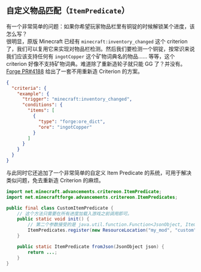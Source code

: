 ## 自定义物品匹配（`ItemPredicate`）

有一个非常简单的问题：如果你希望玩家物品栏里有铜锭的时候解锁某个进度，该怎么写？  
很明显，原版 Minecraft 已经有 `minecraft:inventory_changed` 这个 criterion 了，我们可以复用它来实现对物品栏检测。然后我们要检测一个铜锭，按常识来说我们应该支持任何有 `ingotCopper` 这个矿物词典名的物品…… 等等，这个 criterion 好像不支持矿物词典。难道除了重新造轮子就只能 GG 了？并没有。[Forge PR#4188](https://github.com/MinecraftForge/MinecraftForge/pull/4188) 给出了一套不用重新造 Criterion 的方案。

```json
{
  "criteria": {
    "example": {
      "trigger": "minecraft:inventory_changed",
      "conditions": {
        "items": [
          {
            "type": "forge:ore_dict",
            "ore": "ingotCopper"
          }
        ]
      }
    }
  }
}
```

与此同时它还追加了一个非常简单的自定义 Item Predicate 的系统，可用于解决类似问题，免去重新造 Criterion 的麻烦。

```java
import net.minecraft.advancements.critereon.ItemPredicate;
import net.minecraftforge.advancements.critereon.ItemPredicates;

public final class CustomItemPredicate {
    // 这个方法只需要在所有进度加载入游戏之前调用即可。
    public static void init() {
        // 第二个参数接受的是 java.util.function.Function<JsonObject, ItemPredicate>
        ItemPredicates.register(new ResourceLocation("my_mod", "custom"), CustomItemPredicate::fromJson);
    }

    public static ItemPredicate fromJson(JsonObject json) {
        return ...;
    }
}
```
